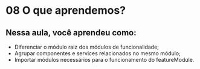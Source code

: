 # 08 O que aprendemos?

## Nessa aula, você aprendeu como:

- Diferenciar o módulo raiz dos módulos de funcionalidade;
- Agrupar componentes e services relacionados no mesmo módulo;
- Importar módulos necessários para o funcionamento do featureModule.